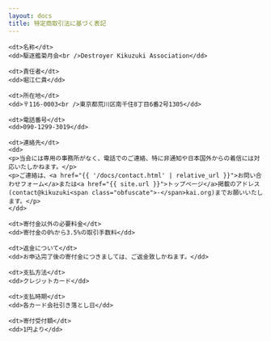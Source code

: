 ```yaml
---
layout: docs
title: 特定商取引法に基づく表記
---
```


<div class="about-dl">
  <dl>
    
    <dt>名称</dt>
    <dd>駆逐艦菊月会<br />Destroyer Kikuzuki Association</dd>
    
    <dt>責任者</dt>
    <dd>堀江仁貴</dd>
        
    <dt>所在地</dt>
    <dd>〒116-0003<br />東京都荒川区南千住8丁目6番2号1305</dd>
    
    <dt>電話番号</dt>
    <dd>090-1299-3019</dd>
    
    <dt>連絡先</dt>
    <dd>
    <p>当会には専用の事務所がなく、電話でのご連絡、特に非通知や日本国外からの着信には対応いたしかねます。</p>
    <p>ご連絡は、<a href="{{ '/docs/contact.html' | relative_url }}">お問い合わせフォーム</a>または<a href="{{ site.url }}">トップページ</a>掲載のアドレス(contact@kikuzuki<span class="obfuscate">-</span>kai.org)までお願いいたします。</p>
    </dd>
    
    <dt>寄付金以外の必要料金</dt>
    <dd>寄付金の0%から3.5%の取引手数料</dd>
    
    <dt>返金について</dt>
    <dd>お申込完了後の寄付金につきましては、ご返金致しかねます。</dd>
    
    <dt>支払方法</dt>
    <dd>クレジットカード</dd>
    
    <dt>支払時期</dt>
    <dd>各カード会社引き落とし日</dd>
    
    <dt>寄付受付額</dt>
    <dd>1円より</dd>
  
  </dl>
</div>
